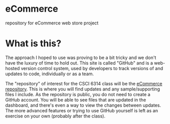 eCommerce
=========

repository for eCommerce web store project


# What is this?

The approach I hoped to use was proving to be a bit tricky and we don't have the luxury of time to hold out. This site is called "GitHub" and is a web-hosted version control system, used by developers to track versions of and updates to code, individually or as a team.

The "repository" of interest for the CSCI 6314 class will be the [eCommerce repository](https://github.com/joelgarzatx/eCommerce). This is where you will find updates and any sample/supporting files I include. As the repository is public, you do not need to create a GitHub account. You will be able to see files that are updated in the dashboard, and there's even a way to view the changes between updates. The more advanced features or trying to use GitHub yourself is left as an exercise on your own (probably after the class).